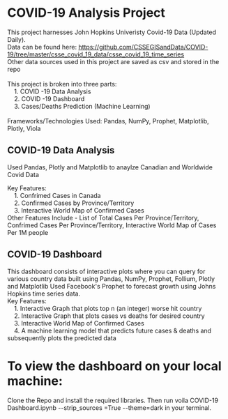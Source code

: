 # COVID-19 Analysis Project
This project harnesses John Hopkins Univeristy Covid-19 Data (Updated Daily).<br/>
Data can be found here: https://github.com/CSSEGISandData/COVID-19/tree/master/csse_covid_19_data/csse_covid_19_time_series <br/>
Other data sources used in this project are saved as csv and stored in the repo <br/><br/>
This project is broken into three parts:<br/>
       &nbsp;&nbsp;&nbsp;  1. COVID -19 Data Analysis<br/>
       &nbsp;&nbsp;&nbsp;  2. COVID -19 Dashboard<br/>
       &nbsp;&nbsp;&nbsp;  3. Cases/Deaths Prediction (Machine Learning)<br/><br/>
Frameworks/Technologies Used: Pandas, NumPy, Prophet, Matplotlib, Plotly, Viola
     
## COVID-19 Data Analysis 
Used Pandas, Plotly and Matplotlib to anaylze Canadian and Worldwide Covid Data <br/>

Key Features:<br/>
       &nbsp;&nbsp;&nbsp;  1. Confrimed Cases in Canada<br/>
       &nbsp;&nbsp;&nbsp;  2. Confirmed Cases by Province/Territory<br/>
       &nbsp;&nbsp;&nbsp;  3. Interactive World Map of Confirmed Cases <br/>
      Other Features Include - List of Total Cases Per Province/Territory,  Confrimed Cases Per Province/Territory, Interactive World Map of Cases Per 1M people
      


## COVID-19 Dashboard
This dashboard consists of interactive plots where you can query for various country data built using Pandas, NumPy, Prophet, Follium, Plotly and Matplotlib
Used Facebook's Prophet to forecast growth using Johns Hopkins time series data. <br/>
Key Features:<br/>
       &nbsp;&nbsp;&nbsp;  1. Interactive Graph that plots top n (an integer) worse hit country<br/>
       &nbsp;&nbsp;&nbsp;  2. Interactive Graph that plots cases vs deaths for desired country<br/>
       &nbsp;&nbsp;&nbsp;  3. Interactive World Map of Confirmed Cases <br/>
       &nbsp;&nbsp;&nbsp;  4. A machine learning model that predicts future cases & deaths and subsequently plots the predicted data <br/>
      


# To view the dashboard on your local machine:
Clone the Repo and install the required libraries.
Then run voila COVID-19 Dashboard.ipynb --strip_sources =True --theme=dark in your terminal.

